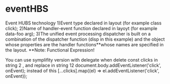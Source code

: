 # eventHBS

Event HUBS technology
1)Event type declared in layout (for example class click);
2)Name of handler-event function declared in layoyt (for example data-foo arg);
3)The unified event processing dispatcher is built on a combination of the dispatcher function (disp in this example) and the object whose properties are the handler functions**whose names are specified in the layout.
**Note: Functional Expression!

You can use symplifity version with delegate when delete const clicks in string 2 , and replace
in string 12 document.body.addEventListener('click', onEvent);
instead of this [...clicks].map((el) => el.addEventListener('click', onEvent));
